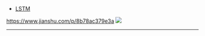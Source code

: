 - [LSTM][1]

https://www.jianshu.com/p/8b78ac379e3a
![](http://ww4.sinaimg.cn/large/006tNc79ly1g59ujv0z2cj30m80e4abj.jpg)

---
[1]: https://www.jianshu.com/p/32d3048da5ba